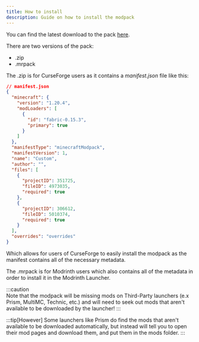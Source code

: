 ```yaml
---
title: How to install
description: Guide on how to install the modpack
---
```


You can find the latest download to the pack [here](https://github.com/ld3z/createpak/releases/latest).

There are two versions of the pack:
- .zip
- .mrpack

The .zip is for CurseForge users as it contains a *manifest.json* file like this:
```json
// manifest.json
{
  "minecraft": {
    "version": "1.20.4",
    "modLoaders": [
      {
        "id": "fabric-0.15.3",
        "primary": true
      }
    ]
  },
  "manifestType": "minecraftModpack",
  "manifestVersion": 1,
  "name": "Custom",
  "author": "",
  "files": [
    {
      "projectID": 351725,
      "fileID": 4973035,
      "required": true
    },
    {
      "projectID": 306612,
      "fileID": 5010374,
      "required": true
    }
  ],
  "overrides": "overrides"
}
```

Which allows for users of CurseForge to easily install the modpack as the manifest contains all of the necessary metadata.

The .mrpack is for Modrinth users which also contains all of the metadata in order to install it in the Modrinth Launcher.

:::caution  
Note that the modpack will be missing mods on Third-Party launchers (e.x Prism, MultiMC, Technic, etc.) and will need to seek out mods that aren't available to be downloaded by the launcher!
:::

:::tip[However]
Some launchers like Prism do find the mods that aren't available to be downloaded automatically, but instead will tell you to open their mod pages and download them, and put them in the mods folder.
:::